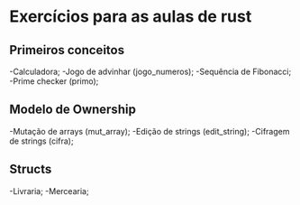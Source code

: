 # Exercícios para as aulas de rust
## Primeiros conceitos
  -Calculadora;
  -Jogo de advinhar (jogo_numeros);
  -Sequência de Fibonacci;
  -Prime checker (primo);

## Modelo de Ownership
  -Mutação de arrays (mut_array);
  -Edição de strings (edit_string);
  -Cifragem de strings (cifra);

## Structs
  -Livraria;
  -Mercearia;
  
